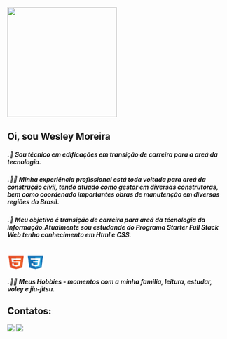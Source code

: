 <div align-"center">
<img src="https://github.com/wesley23matheus/Wesleymoreira2/assets/130401734/161b9662-2deb-4941-ae30-9c070b82d7c1" width="250px" height="250px"/>
</div>
<h2>Oi, sou Wesley Moreira</h2>

<h5>.🤵 Sou técnico em edificações em transição de carreira para a areá da tecnologia.</h5>
<h5>.👨‍🎓 Minha experiência profissional está toda voltada para areá da construção civil, tendo atuado como gestor em diversas construtoras, bem como coordenado importantes obras de manutenção em diversas regiões do Brasil.</h5>
<h5>.🦾 Meu objetivo é transição de carreira para areá da técnologia da informação.Atualmente sou estudande do Programa Starter Full Stack Web tenho conhecimento em Html e CSS. </h5>

<div style="display: inline_block"><br>
  <img align="center" alt="WESLEY-HTML" height="30" width="40" src="https://raw.githubusercontent.com/devicons/devicon/master/icons/html5/html5-original.svg">
  <img align="center" alt="WESLEY-CSS" height="30" width="40" src="https://raw.githubusercontent.com/devicons/devicon/master/icons/css3/css3-original.svg">
<br>
  <h5>.🤾‍♂️ Meus Hobbies - momentos com a minha familia, leitura, estudar, voley e jiu-jitsu. </h5> 
  
  ## Contatos:

<div>


<a href = "wesleynui40@gmail.com"><img src="https://img.shields.io/badge/Gmail-D14836?style=for-the-badge&logo=gmail&logoColor=white" target="_blank"></a>
<a href="https://www.linkedin.com/in/wesley-moreira-técnico-de-edificações" target="_blank"><img src="https://img.shields.io/badge/-LinkedIn-%230077B5?style=for-the-badge&logo=linkedin&logoColor=white" target="_blank"></a>   
</div>
 
